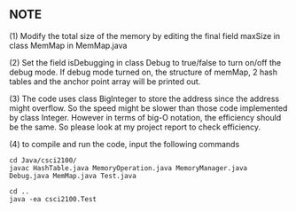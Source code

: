 ## NOTE
(1) Modify the total size of the memory by editing the final field maxSize in class MemMap in MemMap.java

(2) Set the field isDebugging in class Debug to true/false to turn on/off the debug mode. If debug mode turned on, the structure of memMap, 2 hash tables and the anchor point array will be printed out.

(3) The code uses class BigInteger to store the address since the address might overflow. So the speed might be slower than those code implemented by class Integer. However in terms of big-O notation, the efficiency should be the same. So please look at my project report to check efficiency.

(4) to compile and run the code, input the following commands
```
cd Java/csci2100/
javac HashTable.java MemoryOperation.java MemoryManager.java Debug.java MemMap.java Test.java

cd ..
java -ea csci2100.Test
```
